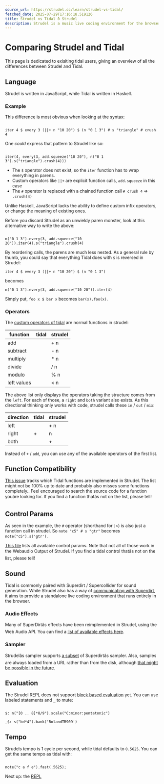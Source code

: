 ```yaml
---
source_url: https://strudel.cc/learn/strudel-vs-tidal/
fetched_date: 2025-07-29T17:16:18.519126
title: Strudel vs Tidal ð Strudel
description: Strudel is a music live coding environment for the browser, porting the TidalCycles pattern language to JavaScript.
---
```

 # Comparing Strudel and Tidal

This page is dedicated to exisiting tidal users, giving an overview of all the differences between Strudel and Tidal.

## Language

Strudel is written in JavaScript, while Tidal is written in Haskell.

### Example

This difference is most obvious when looking at the syntax:


```

iter 4 $ every 3 (||+ n "10 20") $ (n "0 1 3") # s "triangle" # crush 4

```


One *could* express that pattern to Strudel like so:


```

iter(4, every(3, add.squeeze("10 20"), n("0 1 3").s("triangle").crush(4)))

```


- The `$` operator does not exist, so the `iter` function has to wrap everything in parens.
- Custom operators like `||+` are explicit function calls, `add.squeeze` in this case
- The `#` operator is replaced with a chained function call `# crush 4` => `.crush(4)`

Unlike Haskell, JavaScript lacks the ability to define custom infix
operators, or change the meaning of existing ones.

Before you discard Strudel as an unwieldy paren monster, look at this alternative way to write the above:


```

n("0 1 3").every(3, add.squeeze("10 20")).iter(4).s("triangle").crush(4)

```


By reordering calls, the parens are much less nested.
As a general rule by thumb, you could say that everything Tidal does with `$` is reversed in Strudel:

`iter 4 $ every 3 (||+ n "10 20") $ (n "0 1 3")`

becomes

`n("0 1 3").every(3, add.squeeze("10 20")).iter(4)`

Simply put, `foo x $ bar x` becomes `bar(x).foo(x)`.

### Operators

The [custom operators of tidal](https://tidalcycles.org/docs/reference/pattern_structure/#all-the-operators) are normal functions in strudel:

| function | tidal | strudel |
| --- | --- | --- |
| add | |+ n | .add(n) |
| subtract | |- n | .sub(n) |
| multiply | |\* n | .mul(n) |
| divide | |/ n | .div(n) |
| modulo | |% n | .mod(n) |
| left values | |< n | .set(n) |

The above list only displays the operators taking the structure comes from the `left`.
For each of those, a `right` and `both` variant also exists.
As this directional thinking only works with code, strudel calls these `in` / `out` / `mix`:

| direction | tidal | strudel |
| --- | --- | --- |
| left | |+ n | .add.in(n) |
| right | +| n | .add.out(n) |
| both | |+| n | .add.mix(n) |

Instead of `+` / `add`, you can use any of the available operators of the first list.

## Function Compatibility

[This issue](https://codeberg.org/uzu/strudel/issues/31) tracks which Tidal functions are implemented in Strudel.
The list might not be 100% up to date and probably also misses some functions completely..
Feel encouraged to search the source code for a function youâre looking for.
If you find a function thatâs not on the list, please tell!

## Control Params

As seen in the example, the `#` operator (shorthand for `|>`) is also just a function call in strudel.
So `note "c5" # s "gtr"` becomes `note("c5").s('gtr')`.

[This file](https://codeberg.org/uzu/strudel/src/branch/main/packages/core/controls.mjs) lists all available control params.
Note that not all of those work in the Webaudio Output of Strudel.
If you find a tidal control thatâs not on the list, please tell!

## Sound

Tidal is commonly paired with Superdirt / Supercollider for sound generation.
While Strudel also has a way of [communicating with Superdirt](learn_input-output.md),
it aims to provide a standalone live coding environment that runs entirely in the browser.

### Audio Effects

Many of SuperDirtâs effects have been reimplemented in Strudel, using the Web Audio API.
You can find a [list of available effects here](learn_effects.md).

### Sampler

Strudelâs sampler supports [a subset](learn_samples.md) of Superdirtâs sampler.
Also, samples are always loaded from a URL rather than from the disk, although [that might be possible in the future](https://codeberg.org/uzu/strudel/issues/118).

## Evaluation

The Strudel REPL does not support [block based evaluation](https://codeberg.org/uzu/strudel/issues/34) yet.
You can use labeled statements and `_` to mute:


```

$: n("[0 .. 8]*8/9").scale("C:minor:pentatonic")

_$: s("bd*4").bank('RolandTR909')

```


## Tempo

Strudels tempo is 1 cycle per second, while tidal defaults to `0.5625`.
You can get the same tempo as tidal with:


```

note("c a f e").fast(.5625);

```


Next up: the [REPL](technical-manual_repl.md)

 
